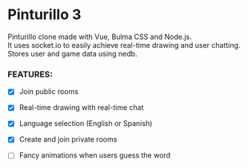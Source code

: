 # Pinturillo 3

Pinturillo clone made with Vue, Bulma CSS and Node.js.  
It uses socket.io to easily achieve real-time drawing and user chatting.  
Stores user and game data using nedb.  
### FEATURES:
- [x] Join public rooms
- [x] Real-time drawing with real-time chat
- [x] Language selection (English or Spanish)
- [x] Create and join private rooms
- [ ] Fancy animations when users guess the word



